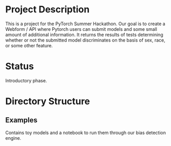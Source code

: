 # Project Description

This is a project for the PyTorch Summer Hackathon. Our goal is to create a Webform / API where Pytorch users can submit models and some small amount of additional information. It returns the results of tests determining whether or not the submitted model discriminates on the basis of sex, race, or some other feature.

# Status

Introductory phase.

# Directory Structure

## Examples 

Contains toy models and a notebook to run them through our bias detection engine.
